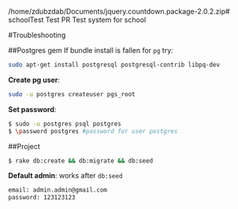 /home/zdubzdab/Documents/jquery.countdown.package-2.0.2.zip# schoolTest
Test PR
Test system for school

#Troubleshooting

##Postgres gem
If bundle install is fallen for `pg` try:
```sh
sudo apt-get install postgresql postgresql-contrib libpq-dev
```

**Create pg user**:
```sh
sudo -u postgres createuser pgs_root
```

**Set password**:
```sh
$ sudo -u postgres psql postgres
$ \password postgres #password for user postgres
```

##Project

```sh
$ rake db:create && db:migrate && db:seed
```

**Default admin**:
works after `db:seed`
```sh
email: admin.admin@gmail.com
password: 123123123
```

